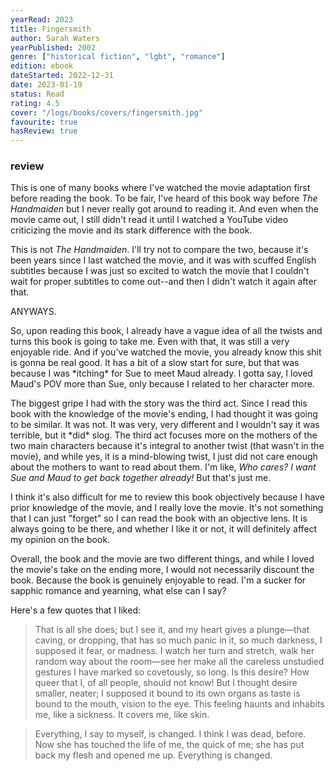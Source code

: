 ```yaml
---
yearRead: 2023
title: Fingersmith
author: Sarah Waters
yearPublished: 2002
genre: ["historical fiction", "lgbt", "romance"]
edition: ebook
dateStarted: 2022-12-31
date: 2023-01-19
status: Read
rating: 4.5
cover: "/logs/books/covers/fingersmith.jpg"
favourite: true
hasReview: true
---
```


### review

This is one of many books where I've watched the movie adaptation  first before reading the book. To be fair, I've heard of this book way  before *The Handmaiden* but I never really got around to reading  it. And even when the movie came out, I still didn't read it until I  watched a YouTube video criticizing the movie and its stark difference  with the book.

This is not *The Handmaiden*. I'll try not  to compare the two, because it's been years since I last watched the  movie, and it was with scuffed English subtitles because I was just so  excited to watch the movie that I couldn't wait for proper subtitles to  come out--and then I didn't watch it again after that.

ANYWAYS.

So, upon reading this book, I already have a vague idea of all the twists  and turns this book is going to take me. Even with that, it was still a  very enjoyable ride. And if you've watched the movie, you already know  this shit is gonna be real good. It has a bit of a slow start for sure,  but that was because I was \*itching\* for Sue to meet Maud already. I gotta say, I loved Maud's POV more than Sue, only because I related to her character more.

The biggest gripe I had with the story was the third act. Since I read this book with the knowledge of the movie's ending, I had thought it was  going to be similar. It was not. It was very, very different and I  wouldn't say it was terrible, but it \*did\* slog. The third act  focuses more on the mothers of the two main characters because it's  integral to another twist (that wasn't in the movie), and while yes, it  is a mind-blowing twist, I just did not care enough about the mothers to want to read about them. I'm like, *Who cares? I want Sue and Maud to get back together already!* But that's just me.

I think it's also difficult for me to review this book objectively  because I have prior knowledge of the movie, and I really love the  movie. It's not something that I can just "forget" so I can read the  book with an objective lens. It is always going to be there, and whether I like it or not, it will definitely affect my opinion on the book.

Overall, the book and the movie are two different things, and while I loved the  movie's take on the ending more, I would not necessarily discount the  book. Because the book is genuinely enjoyable to read. I'm a sucker for  sapphic romance and yearning, what else can I say?

Here's a few quotes that I liked:

> That is all she does; but I see it, and my heart gives a plunge—that caving, or dropping, that has so much panic in it, so much darkness, I supposed it fear, or madness. I watch her turn and stretch, walk her random way  about the room—see her make all the careless unstudied gestures I have  marked so covetously, so long. Is this desire? How queer that I, of  all people, should not know! But I thought desire smaller, neater; I  supposed it bound to its own organs as taste is bound to the mouth,  vision to the eye. This feeling haunts and inhabits me, like a sickness. It covers me, like skin.

> Everything, I say to myself, is changed. I think I was dead, before. Now she has  touched the life of me, the quick of me; she has put back my flesh and  opened me up. Everything is changed.